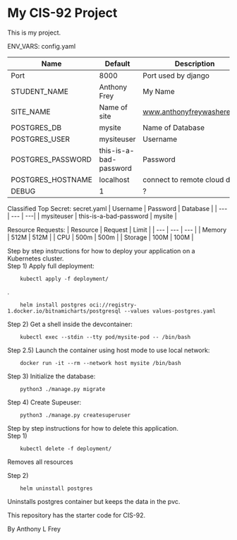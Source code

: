# My CIS-92 Project 

This is my project.

ENV_VARS:        config.yaml

| Name |  Default |  Description |
| --- | --- | --- |
| Port | 8000 | Port used by django |
| STUDENT_NAME| Anthony Frey | My Name |
| SITE_NAME | Name of site | www.anthonyfreywashere.com |
| POSTGRES_DB | mysite | Name of Database |
| POSTGRES_USER | mysiteuser | Username |
| POSTGRES_PASSWORD | this-is-a-bad-password | Password |
| POSTGRES_HOSTNAME | localhost | connect to remote cloud db |
| DEBUG | 1 | ? |

Classified Top Secret:       secret.yaml 
| Username | Password | Database |
| --- | --- | ---|
| mysiteuser | this-is-a-bad-password | mysite |

Resource Requests:
| Resource | Request | Limit |
| --- | --- | --- |
| Memory | 512M | 512M |
| CPU | 500m | 500m |
| Storage | 100M | 100M |


Step by step instructions for how to deploy your application on a Kubernetes cluster.           
Step 1)        Apply full deployment:

        kubectl apply -f deployment/
.

        helm install postgres oci://registry-1.docker.io/bitnamicharts/postgresql --values values-postgres.yaml

Step 2)        Get a shell inside the devcontainer:

        kubectl exec --stdin --tty pod/mysite-pod -- /bin/bash

Step 2.5)       Launch the container using host mode to use local network:

        docker run -it --rm --network host mysite /bin/bash 


Step 3)        Initialize the database:

        python3 ./manage.py migrate
        
Step 4)        Create Supeuser:

        python3 ./manage.py createsuperuser

Step by step instructions for how to delete this application.   
    Step 1)

        kubectl delete -f deployment/ 

Removes all resources

   Step 2)   

        helm uninstall postgres

Uninstalls postgres container but keeps the data in the pvc.

This repository has the starter code for CIS-92.

By Anthony L Frey


